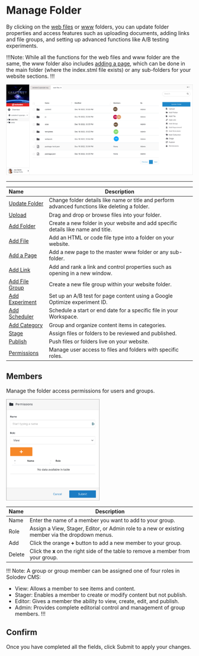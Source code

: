 # Manage Folder

By clicking on the <a href="/workspace/websites/website-overview/#web-files">web files</a> or <a href="/workspace/websites/website-overview/#www">www</a> folders, you can update folder properties and access features such as uploading documents, adding links and file groups, and setting up advanced functions like A/B testing experiments.

!!!Note:
While all the functions for the web files and www folder are the same, the www folder also includes <a href="/workspace/websites/manage-folder/add-page/">adding a page</a>, which can be done in the main folder (where the index.stml file exists) or any sub-folders for your website sections. 
!!!

<img src="../../../images/manage-website.jpg" alt="manage-folder"></a> 

---

**Name** | **Description**
:--- | ---
<a href="/workspace/websites/manage-folder/update-folder/">Update Folder</a> | Change folder details like name or title and perform advanced functions like deleting a folder.
<a href="/workspace/websites/manage-folder/upload/">Upload</a> | Drag and drop or browse files into your folder. 
<a href="/workspace/websites/manage-folder/add-folder/">Add Folder</a> | Create a new folder in your website and add specific details like name and title.
<a href="/workspace/websites/manage-folder/add-file/">Add File</a> | Add an HTML or code file type into a folder on your website. 
<a href="/workspace/websites/manage-folder/add-page/">Add a Page</a>| Add a new page to the master www folder or any sub-folder. 
<a href="/workspace/websites/manage-folder/add-link/">Add Link</a> | Add and rank a link and control properties such as opening in a new window.
<a href="/workspace/websites/manage-folder/add-file-group/">Add File Group</a> | Create a new file group within your website folder.
<a href="/workspace/websites/manage-folder/add-experiment/">Add Experiment</a> | Set up an A/B test for page content using a Google Optimize experiment ID.
<a href="/workspace/websites/manage-folder/add-scheduler/">Add Scheduler</a> | Schedule a start or end date for a specific file in your Workspace.
<a href="/workspace/websites/manage-folder/add-category/">Add Category</a> | Group and organize content items in categories.
<a href="/workspace/websites/manage-folder/stage/">Stage</a> | Assign files or folders to be reviewed and published.
<a href="/workspace/websites/manage-folder/publish/">Publish</a> | Push files or folders live on your website. 
<a href="/workspace/websites/manage-folder/permissions/">Permissions</a> | Manage user access to files and folders with specific roles.  

## Members

Manage the folder access permissions for users and groups.

<img src="../../../images/folder-permissions.png" alt="members" style="width: 50%;"></a> 

**Name** | **Description**
:--- | ---
Name | Enter the name of a member you want to add to your group.
Role | Assign a View, Stager, Editor, or Admin role to a new or existing member via the dropdown menus.
Add | Click the orange **+** button to add a new member to your group.
Delete | Click the **x** on the right side of the table to remove a member from your group.

!!! Note:
A group or group member can be assigned one of four roles in Solodev CMS:
  *	View: Allows a member to see items and content.
  *	Stager: Enables a member to create or modify content but not publish.
  *	Editor: Gives a member the ability to view, create, edit, and publish.
  *	Admin: Provides complete editorial control and management of group members.
!!!


## Confirm

Once you have completed all the fields, click Submit to apply your changes.
